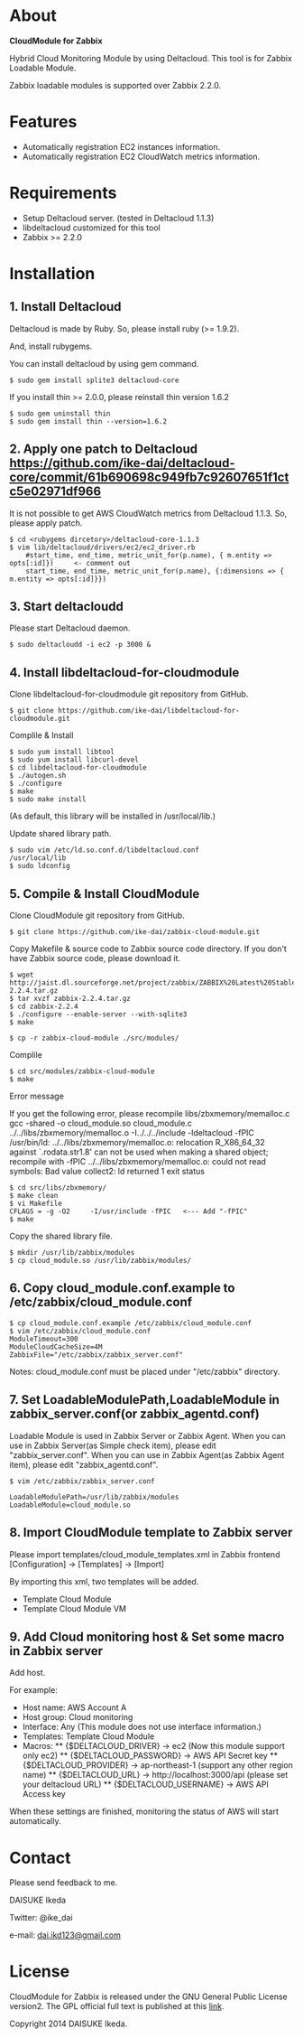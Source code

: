 # About

**CloudModule for Zabbix**

Hybrid Cloud Monitoring Module by using Deltacloud.
This tool is for Zabbix Loadable Module.

Zabbix loadable modules is supported over Zabbix 2.2.0.

# Features

* Automatically registration EC2 instances information.
* Automatically registration EC2 CloudWatch metrics information.

# Requirements

* Setup Deltacloud server. (tested in Deltacloud 1.1.3)
* libdeltacloud customized for this tool
* Zabbix >= 2.2.0

# Installation

## 1. Install Deltacloud

Deltacloud is made by Ruby.
So, please install ruby (>= 1.9.2).

And, install rubygems.

You can install deltacloud by using gem command.

    $ sudo gem install splite3 deltacloud-core

If you install thin >= 2.0.0, please reinstall thin version 1.6.2

    $ sudo gem uninstall thin
    $ sudo gem install thin --version=1.6.2

## 2. Apply one patch to Deltacloud <https://github.com/ike-dai/deltacloud-core/commit/61b690698c949fb7c92607651f1ctc5e02971df966>

It is not possible to get AWS CloudWatch metrics from Deltacloud 1.1.3.
So, please apply patch.

    $ cd <rubygems dircetory>/deltacloud-core-1.1.3
    $ vim lib/deltacloud/drivers/ec2/ec2_driver.rb
        #start_time, end_time, metric_unit_for(p.name), { m.entity => opts[:id]})     <- comment out
        start_time, end_time, metric_unit_for(p.name), {:dimensions => { m.entity => opts[:id]}})


## 3. Start deltacloudd

Please start Deltacloud daemon.

    $ sudo deltacloudd -i ec2 -p 3000 &

## 4. Install libdeltacloud-for-cloudmodule

Clone libdeltacloud-for-cloudmodule git repository from GitHub.

    $ git clone https://github.com/ike-dai/libdeltacloud-for-cloudmodule.git

Complile & Install

    $ sudo yum install libtool
    $ sudo yum install libcurl-devel
    $ cd libdeltacloud-for-cloudmodule
    $ ./autogen.sh
    $ ./configure
    $ make
    $ sudo make install

(As default, this library will be installed in /usr/local/lib.)

Update shared library path.

    $ sudo vim /etc/ld.so.conf.d/libdeltacloud.conf
    /usr/local/lib
    $ sudo ldconfig

## 5. Compile & Install CloudModule

Clone CloudModule git repository from GitHub.

    $ git clone https://github.com/ike-dai/zabbix-cloud-module.git

Copy Makefile & source code to Zabbix source code directory.
If you don't have Zabbix source code, please download it.

    $ wget http://jaist.dl.sourceforge.net/project/zabbix/ZABBIX%20Latest%20Stable/2.2.4/zabbix-2.2.4.tar.gz
    $ tar xvzf zabbix-2.2.4.tar.gz
    $ cd zabbix-2.2.4
    $ ./configure --enable-server --with-sqlite3
    $ make

    $ cp -r zabbix-cloud-module ./src/modules/

Complile

    $ cd src/modules/zabbix-cloud-module
    $ make

Error message

If you get the following error, please recompile libs/zbxmemory/memalloc.c
    gcc -shared -o cloud_module.so cloud_module.c ../../libs/zbxmemory/memalloc.o -I../../../include -ldeltacloud -fPIC
    /usr/bin/ld: ../../libs/zbxmemory/memalloc.o: relocation R_X86_64_32 against `.rodata.str1.8' can not be used when making a shared object; recompile with -fPIC
    ../../libs/zbxmemory/memalloc.o: could not read symbols: Bad value
    collect2: ld returned 1 exit status

    $ cd src/libs/zbxmemory/
    $ make clean
    $ vi Makefile
    CFLAGS = -g -O2     -I/usr/include -fPIC   <--- Add "-fPIC"
    $ make


Copy the shared library file.

    $ mkdir /usr/lib/zabbix/modules
    $ cp cloud_module.so /usr/lib/zabbix/modules/

## 6. Copy cloud_module.conf.example to /etc/zabbix/cloud_module.conf

    $ cp cloud_module.conf.example /etc/zabbix/cloud_module.conf
    $ vim /etc/zabbix/cloud_module.conf
    ModuleTimeout=300
    ModuleCloudCacheSize=4M
    ZabbixFile="/etc/zabbix/zabbix_server.conf"

Notes: cloud_module.conf must be placed under "/etc/zabbix" directory.

## 7. Set LoadableModulePath,LoadableModule in zabbix_server.conf(or zabbix_agentd.conf)

Loadable Module is used in Zabbix Server or Zabbix Agent.
When you can use in Zabbix Server(as Simple check item), please edit "zabbix_server.conf".
When you can use in Zabbix Agent(as Zabbix Agent item), please edit "zabbix_agentd.conf".

    $ vim /etc/zabbix/zabbix_server.conf
    
    LoadableModulePath=/usr/lib/zabbix/modules
    LoadableModule=cloud_module.so

## 8. Import CloudModule template to Zabbix server
 
Please import templates/cloud_module_templates.xml in Zabbix frontend [Configuration] -> [Templates] -> [Import]

By importing this xml, two templates will be added.

* Template Cloud Module
* Template Cloud Module VM


## 9. Add Cloud monitoring host & Set some macro in Zabbix server

Add host.

For example:

* Host name: AWS Account A
* Host group: Cloud monitoring
* Interface: Any (This module does not use interface information.)
* Templates: Template Cloud Module
* Macros: 
** {$DELTACLOUD_DRIVER} -> ec2 (Now this module support only ec2)
** {$DELTACLOUD_PASSWORD} -> AWS API Secret key
** {$DELTACLOUD_PROVIDER} -> ap-northeast-1 (support any other region name)
** {$DELTACLOUD_URL} -> http://localhost:3000/api (please set your deltacloud URL)
** {$DELTACLOUD_USERNAME} -> AWS API Access key

When these settings are finished, monitoring the status of AWS will start automatically.



# Contact

Please send feedback to me.

DAISUKE Ikeda

Twitter: @ike_dai

e-mail: <dai.ikd123@gmail.com>

# License

CloudModule for Zabbix is released under the GNU General Public License version2.
The GPL official full text is published at this [link](http://www.gnu.org/licenses/old-licenses/gpl-2.0.txt).

Copyright 2014 DAISUKE Ikeda.


